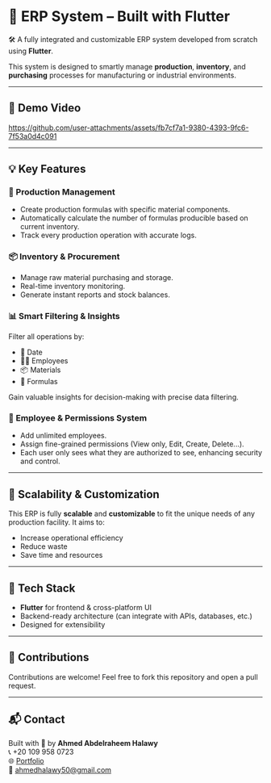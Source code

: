 # 🧩 ERP System – Built with Flutter

🛠️ A fully integrated and customizable ERP system developed from scratch using **Flutter**.

This system is designed to smartly manage **production**, **inventory**, and **purchasing** processes for manufacturing or industrial environments.

---

## 🎥 Demo Video
https://github.com/user-attachments/assets/fb7cf7a1-9380-4393-9fc6-7f53a0d4c091

---

## 💡 Key Features

### 🧪 Production Management
- Create production formulas with specific material components.
- Automatically calculate the number of formulas producible based on current inventory.
- Track every production operation with accurate logs.

### 📦 Inventory & Procurement
- Manage raw material purchasing and storage.
- Real-time inventory monitoring.
- Generate instant reports and stock balances.

### 📊 Smart Filtering & Insights
Filter all operations by:
- 📅 Date  
- 👨‍💼 Employees  
- 📦 Materials  
- 🧪 Formulas  

Gain valuable insights for decision-making with precise data filtering.

### 👥 Employee & Permissions System
- Add unlimited employees.
- Assign fine-grained permissions (View only, Edit, Create, Delete...).
- Each user only sees what they are authorized to see, enhancing security and control.

---

## 🔧 Scalability & Customization

This ERP is fully **scalable** and **customizable** to fit the unique needs of any production facility. It aims to:
- Increase operational efficiency  
- Reduce waste  
- Save time and resources

---

## 🚀 Tech Stack
- **Flutter** for frontend & cross-platform UI
- Backend-ready architecture (can integrate with APIs, databases, etc.)
- Designed for extensibility

---

## 🤝 Contributions
Contributions are welcome! Feel free to fork this repository and open a pull request.

---

## 📬 Contact
Built with 💙 by **Ahmed Abdelraheem Halawy**  
📞 +20 109 958 0723  
🌐 [Portfolio](https://www.halawy.xyz)  
📧 [ahmedhalawy50@gmail.com](mailto:ahmedhalawy50@gmail.com)
